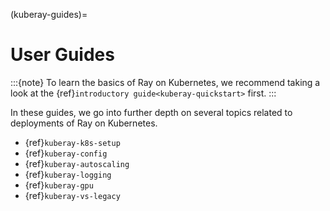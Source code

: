 (kuberay-guides)=
# User Guides

:::{note}
To learn the basics of Ray on Kubernetes, we recommend taking a look
at the {ref}`introductory guide<kuberay-quickstart>` first.
:::

In these guides, we go into further depth on several topics related to
deployments of Ray on Kubernetes.
* {ref}`kuberay-k8s-setup`
* {ref}`kuberay-config`
* {ref}`kuberay-autoscaling`
* {ref}`kuberay-logging`
* {ref}`kuberay-gpu`
* {ref}`kuberay-vs-legacy`
